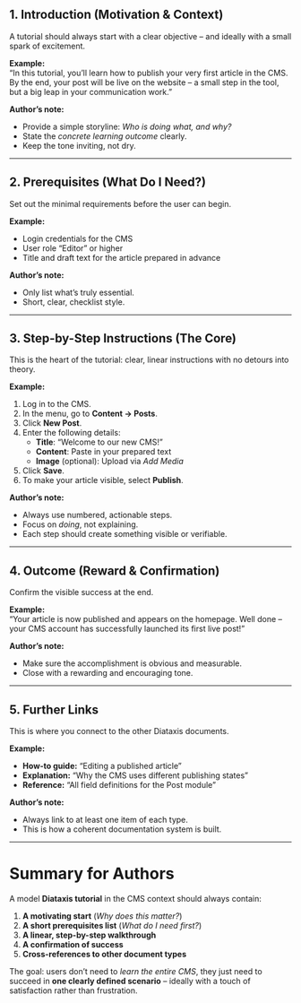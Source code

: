 ## 1. Introduction (Motivation & Context)  
A tutorial should always start with a clear objective – and ideally with a small spark of excitement.  

**Example:**  
“In this tutorial, you’ll learn how to publish your very first article in the CMS. By the end, your post will be live on the website – a small step in the tool, but a big leap in your communication work.”  

**Author’s note:**  
- Provide a simple storyline: *Who is doing what, and why?*  
- State the *concrete learning outcome* clearly.  
- Keep the tone inviting, not dry.  

---

## 2. Prerequisites (What Do I Need?)  
Set out the minimal requirements before the user can begin.  

**Example:**  
- Login credentials for the CMS  
- User role “Editor” or higher  
- Title and draft text for the article prepared in advance  

**Author’s note:**  
- Only list what’s truly essential.  
- Short, clear, checklist style.  

---

## 3. Step-by-Step Instructions (The Core)  
This is the heart of the tutorial: clear, linear instructions with no detours into theory.  

**Example:**  
1. Log in to the CMS.  
2. In the menu, go to **Content → Posts**.  
3. Click **New Post**.  
4. Enter the following details:  
   - **Title**: “Welcome to our new CMS!”  
   - **Content**: Paste in your prepared text  
   - **Image** (optional): Upload via *Add Media*  
5. Click **Save**.  
6. To make your article visible, select **Publish**.  

**Author’s note:**  
- Always use numbered, actionable steps.  
- Focus on *doing*, not explaining.  
- Each step should create something visible or verifiable.  

---

## 4. Outcome (Reward & Confirmation)  
Confirm the visible success at the end.  

**Example:**  
“Your article is now published and appears on the homepage. Well done – your CMS account has successfully launched its first live post!”  

**Author’s note:**  
- Make sure the accomplishment is obvious and measurable.  
- Close with a rewarding and encouraging tone.  

---

## 5. Further Links  
This is where you connect to the other Diataxis documents.  

**Example:**  
- **How-to guide:** “Editing a published article”  
- **Explanation:** “Why the CMS uses different publishing states”  
- **Reference:** “All field definitions for the Post module”  

**Author’s note:**  
- Always link to at least one item of each type.  
- This is how a coherent documentation system is built.  

---

# Summary for Authors  

A model **Diataxis tutorial** in the CMS context should always contain:  
1. **A motivating start** (*Why does this matter?*)  
2. **A short prerequisites list** (*What do I need first?*)  
3. **A linear, step-by-step walkthrough**  
4. **A confirmation of success**  
5. **Cross-references to other document types**  

The goal: users don’t need to *learn the entire CMS*, they just need to succeed in **one clearly defined scenario** – ideally with a touch of satisfaction rather than frustration.  
